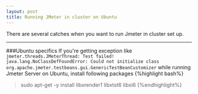 ```yaml
---
layout: post
title: Running JMeter in cluster on Ubuntu
---
```

There are several catches when you want to run Jmeter in cluster set up. 

____
###Ubuntu specifics
If you're getting exception like ```jmeter.threads.JMeterThread: Test failed! java.lang.NoClassDefFoundError: Could not initialize class org.apache.jmeter.testbeans.gui.GenericTestBeanCustomizer``` while running Jmeter Server on Ubuntu, install following packages 
{%highlight bash%}
>sudo apt-get -y install libxrender1 libxtst6 libxi6
{%endhighlight%}